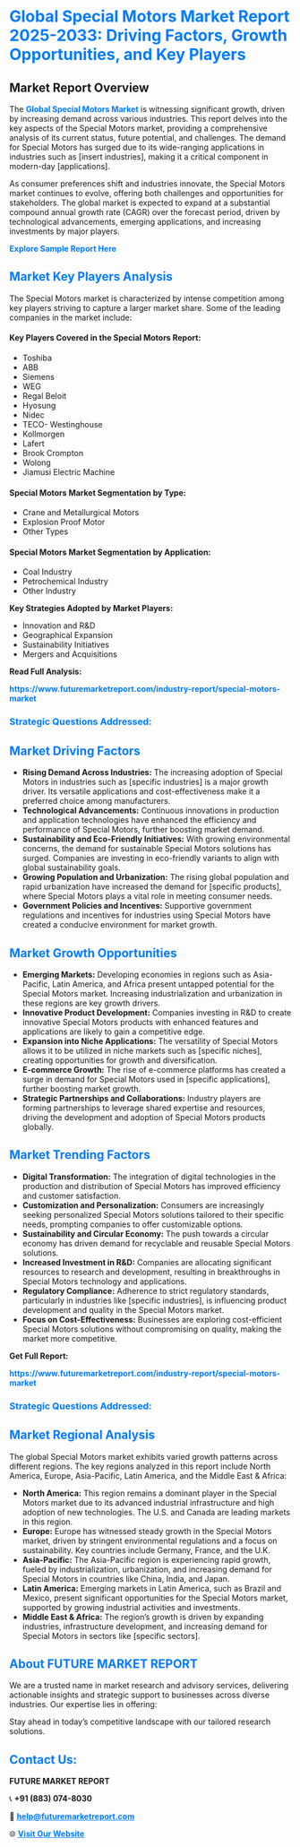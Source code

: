 <h1 style="color: #007BFF;">Global Special Motors Market Report 2025-2033: Driving Factors, Growth Opportunities, and Key Players</h1>

<section id="overview">
<h2>Market Report Overview</h2>
<p>The <a href="https://www.futuremarketreport.com/industry-report/special-motors-market" style="color: #007BFF; text-decoration: none;"><strong>Global Special Motors Market</strong></a> is witnessing significant growth, driven by increasing demand across various industries. This report delves into the key aspects of the Special Motors market, providing a comprehensive analysis of its current status, future potential, and challenges. The demand for Special Motors has surged due to its wide-ranging applications in industries such as [insert industries], making it a critical component in modern-day [applications].</p>
<p>As consumer preferences shift and industries innovate, the Special Motors market continues to evolve, offering both challenges and opportunities for stakeholders. The global market is expected to expand at a substantial compound annual growth rate (CAGR) over the forecast period, driven by technological advancements, emerging applications, and increasing investments by major players.</p>
</section>

<section id="overview">
<p><a href="https://www.futuremarketreport.com/request-sample/reportId=40788" style="color: #007BFF; text-decoration: none;"><strong>Explore Sample Report Here</strong></a></p>
</section>

<section id="key-players">
<h2 style="color: #007BFF;">Market Key Players Analysis</h2>
<p>The Special Motors market is characterized by intense competition among key players striving to capture a larger market share. Some of the leading companies in the market include:</p>
<h4>Key Players Covered in the Special Motors Report:</h4>
<ul><li>Toshiba</li><li>ABB</li><li>Siemens</li><li>WEG</li><li>Regal Beloit</li><li>Hyosung</li><li>Nidec</li><li>TECO- Westinghouse</li><li>Kollmorgen</li><li>Lafert</li><li>Brook Crompton</li><li>Wolong</li><li>Jiamusi Electric Machine</li></ul>
<h4>Special Motors Market Segmentation by Type:</h4>
<ul><li>Crane and Metallurgical Motors</li><li>Explosion Proof Motor</li><li>Other Types</li></ul>

<h4>Special Motors Market Segmentation by Application:</h4>
<ul><li>Coal Industry</li><li>Petrochemical Industry</li><li>Other Industry</li></ul>
<p><strong>Key Strategies Adopted by Market Players:</strong></p>
<ul>
<li>Innovation and R&D</li>
<li>Geographical Expansion</li>
<li>Sustainability Initiatives</li>
<li>Mergers and Acquisitions</li>
</ul>
</section>

<section>
<p><strong>Read Full Analysis: </strong></p><a href="https://www.futuremarketreport.com/industry-report/special-motors-market" style="color: #007BFF; text-decoration: none;"><strong>https://www.futuremarketreport.com/industry-report/special-motors-market</strong></a>
<h3 style="color: #007BFF;">Strategic Questions Addressed:</h3>
</section>

<section id="driving-factors">
<h2 style="color: #007BFF;">Market Driving Factors</h2>
<ul>
<li><strong>Rising Demand Across Industries:</strong> The increasing adoption of Special Motors in industries such as [specific industries] is a major growth driver. Its versatile applications and cost-effectiveness make it a preferred choice among manufacturers.</li>
<li><strong>Technological Advancements:</strong> Continuous innovations in production and application technologies have enhanced the efficiency and performance of Special Motors, further boosting market demand.</li>
<li><strong>Sustainability and Eco-Friendly Initiatives:</strong> With growing environmental concerns, the demand for sustainable Special Motors solutions has surged. Companies are investing in eco-friendly variants to align with global sustainability goals.</li>
<li><strong>Growing Population and Urbanization:</strong> The rising global population and rapid urbanization have increased the demand for [specific products], where Special Motors plays a vital role in meeting consumer needs.</li>
<li><strong>Government Policies and Incentives:</strong> Supportive government regulations and incentives for industries using Special Motors have created a conducive environment for market growth.</li>
</ul>
</section>

<section id="growth-opportunities">
<h2 style="color: #007BFF;">Market Growth Opportunities</h2>
<ul>
<li><strong>Emerging Markets:</strong> Developing economies in regions such as Asia-Pacific, Latin America, and Africa present untapped potential for the Special Motors market. Increasing industrialization and urbanization in these regions are key growth drivers.</li>
<li><strong>Innovative Product Development:</strong> Companies investing in R&D to create innovative Special Motors products with enhanced features and applications are likely to gain a competitive edge.</li>
<li><strong>Expansion into Niche Applications:</strong> The versatility of Special Motors allows it to be utilized in niche markets such as [specific niches], creating opportunities for growth and diversification.</li>
<li><strong>E-commerce Growth:</strong> The rise of e-commerce platforms has created a surge in demand for Special Motors used in [specific applications], further boosting market growth.</li>
<li><strong>Strategic Partnerships and Collaborations:</strong> Industry players are forming partnerships to leverage shared expertise and resources, driving the development and adoption of Special Motors products globally.</li>
</ul>
</section>

<section id="trending-factors">
<h2 style="color: #007BFF;">Market Trending Factors</h2>
<ul>
<li><strong>Digital Transformation:</strong> The integration of digital technologies in the production and distribution of Special Motors has improved efficiency and customer satisfaction.</li>
<li><strong>Customization and Personalization:</strong> Consumers are increasingly seeking personalized Special Motors solutions tailored to their specific needs, prompting companies to offer customizable options.</li>
<li><strong>Sustainability and Circular Economy:</strong> The push towards a circular economy has driven demand for recyclable and reusable Special Motors solutions.</li>
<li><strong>Increased Investment in R&D:</strong> Companies are allocating significant resources to research and development, resulting in breakthroughs in Special Motors technology and applications.</li>
<li><strong>Regulatory Compliance:</strong> Adherence to strict regulatory standards, particularly in industries like [specific industries], is influencing product development and quality in the Special Motors market.</li>
<li><strong>Focus on Cost-Effectiveness:</strong> Businesses are exploring cost-efficient Special Motors solutions without compromising on quality, making the market more competitive.</li>
</ul>
</section>

<section>
<p><strong>Get Full Report: </strong></p><a href="https://www.futuremarketreport.com/industry-report/special-motors-market" style="color: #007BFF; text-decoration: none;"><strong>https://www.futuremarketreport.com/industry-report/special-motors-market</strong></a>
<h3 style="color: #007BFF;">Strategic Questions Addressed:</h3>
</section>


<section id="regional-analysis">
<h2 style="color: #007BFF;">Market Regional Analysis</h2>
<p>The global Special Motors market exhibits varied growth patterns across different regions. The key regions analyzed in this report include North America, Europe, Asia-Pacific, Latin America, and the Middle East & Africa:</p>
<ul>
<li><strong>North America:</strong> This region remains a dominant player in the Special Motors market due to its advanced industrial infrastructure and high adoption of new technologies. The U.S. and Canada are leading markets in this region.</li>
<li><strong>Europe:</strong> Europe has witnessed steady growth in the Special Motors market, driven by stringent environmental regulations and a focus on sustainability. Key countries include Germany, France, and the U.K.</li>
<li><strong>Asia-Pacific:</strong> The Asia-Pacific region is experiencing rapid growth, fueled by industrialization, urbanization, and increasing demand for Special Motors in countries like China, India, and Japan.</li>
<li><strong>Latin America:</strong> Emerging markets in Latin America, such as Brazil and Mexico, present significant opportunities for the Special Motors market, supported by growing industrial activities and investments.</li>
<li><strong>Middle East & Africa:</strong> The region’s growth is driven by expanding industries, infrastructure development, and increasing demand for Special Motors in sectors like [specific sectors].</li>
</ul>
</section>

<footer>
<h2 style="color: #007BFF;">About FUTURE MARKET REPORT</h2>
<p>We are a trusted name in market research and advisory services, delivering actionable insights and strategic support to businesses across diverse industries. Our expertise lies in offering:</p>

<p>Stay ahead in today’s competitive landscape with our tailored research solutions.</p>

<h2 style="color: #007BFF;">Contact Us:</h2>
<p><strong>FUTURE MARKET REPORT</strong></p>
<p>📞 <strong>+91 (883) 074-8030</strong></p>
<p>📧 <strong><a href="mailto:help@futuremarketreport.com" style="color: #007BFF;">help@futuremarketreport.com</a></strong></p>
<p>🌐 <strong><a href="https://www.futuremarketreport.com/" style="color: #007BFF;">Visit Our Website</a></strong></p>
</footer>